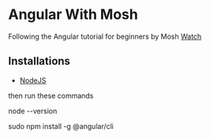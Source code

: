 # Angular With Mosh

Following the Angular tutorial for beginners by Mosh 
[Watch](https://www.youtube.com/watch?v=k5E2AVpwsko)


## Installations

- [NodeJS](https://nodejs.org/en/)

then run these commands 

node --version 

sudo npm install -g @angular/cli 

